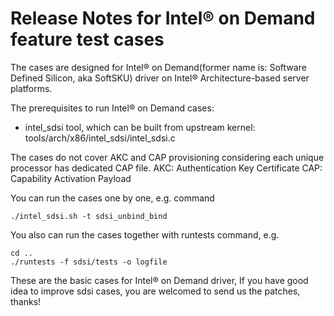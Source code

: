 # Release Notes for Intel® on Demand feature test cases

The cases are designed for Intel® on Demand(former name is: 
Software Defined Silicon, aka SoftSKU) driver on 
Intel® Architecture-based server platforms.

The prerequisites to run Intel® on Demand cases:
- intel_sdsi tool, which can be built from
upstream kernel: tools/arch/x86/intel_sdsi/intel_sdsi.c

The cases do not cover AKC and CAP provisioning considering
each unique processor has dedicated CAP file.
AKC: Authentication Key Certificate
CAP: Capability Activation Payload

You can run the cases one by one, e.g. command

```
./intel_sdsi.sh -t sdsi_unbind_bind
```
You also can run the cases together with runtests command, e.g.

```
cd ..
./runtests -f sdsi/tests -o logfile
```

These are the basic cases for Intel® on Demand driver, If you have good idea to 
improve sdsi cases, you are welcomed to send us the patches, thanks!
